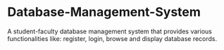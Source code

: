 # Database-Management-System
A student-faculty database management system that provides various functionalities like: register, login, browse and display database records.
